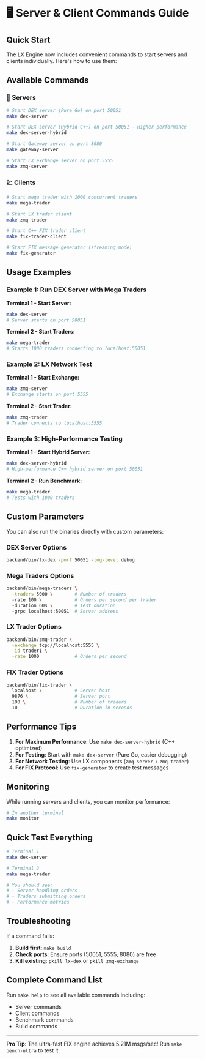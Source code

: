 # 🖥️ Server & Client Commands Guide

## Quick Start

The LX Engine now includes convenient commands to start servers and clients individually. Here's how to use them:

## Available Commands

### 🚀 Servers

```bash
# Start DEX server (Pure Go) on port 50051
make dex-server

# Start DEX server (Hybrid C++) on port 50051 - Higher performance
make dex-server-hybrid  

# Start Gateway server on port 8080
make gateway-server

# Start LX exchange server on port 5555
make zmq-server
```

### 💹 Clients

```bash
# Start mega trader with 1000 concurrent traders
make mega-trader

# Start LX trader client
make zmq-trader

# Start C++ FIX trader client
make fix-trader-client

# Start FIX message generator (streaming mode)
make fix-generator
```

## Usage Examples

### Example 1: Run DEX Server with Mega Traders

**Terminal 1 - Start Server:**
```bash
make dex-server
# Server starts on port 50051
```

**Terminal 2 - Start Traders:**
```bash
make mega-trader
# Starts 1000 traders connecting to localhost:50051
```

### Example 2: LX Network Test

**Terminal 1 - Start Exchange:**
```bash
make zmq-server
# Exchange starts on port 5555
```

**Terminal 2 - Start Trader:**
```bash
make zmq-trader
# Trader connects to localhost:5555
```

### Example 3: High-Performance Testing

**Terminal 1 - Start Hybrid Server:**
```bash
make dex-server-hybrid
# High-performance C++ hybrid server on port 50051
```

**Terminal 2 - Run Benchmark:**
```bash
make mega-trader
# Tests with 1000 traders
```

## Custom Parameters

You can also run the binaries directly with custom parameters:

### DEX Server Options
```bash
backend/bin/lx-dex -port 50051 -log-level debug
```

### Mega Traders Options
```bash
backend/bin/mega-traders \
  -traders 5000 \        # Number of traders
  -rate 100 \            # Orders per second per trader
  -duration 60s \        # Test duration
  -grpc localhost:50051  # Server address
```

### LX Trader Options
```bash
backend/bin/zmq-trader \
  -exchange tcp://localhost:5555 \
  -id trader1 \
  -rate 1000             # Orders per second
```

### FIX Trader Options
```bash
backend/bin/fix-trader \
  localhost \            # Server host
  9876 \                 # Server port
  100 \                  # Number of traders
  10                     # Duration in seconds
```

## Performance Tips

1. **For Maximum Performance**: Use `make dex-server-hybrid` (C++ optimized)
2. **For Testing**: Start with `make dex-server` (Pure Go, easier debugging)
3. **For Network Testing**: Use LX components (`zmq-server` + `zmq-trader`)
4. **For FIX Protocol**: Use `fix-generator` to create test messages

## Monitoring

While running servers and clients, you can monitor performance:

```bash
# In another terminal
make monitor
```

## Quick Test Everything

```bash
# Terminal 1
make dex-server

# Terminal 2
make mega-trader

# You should see:
# - Server handling orders
# - Traders submitting orders
# - Performance metrics
```

## Troubleshooting

If a command fails:

1. **Build first**: `make build`
2. **Check ports**: Ensure ports (50051, 5555, 8080) are free
3. **Kill existing**: `pkill lx-dex` or `pkill zmq-exchange`

## Complete Command List

Run `make help` to see all available commands including:
- Server commands
- Client commands  
- Benchmark commands
- Build commands

---

**Pro Tip**: The ultra-fast FIX engine achieves 5.21M msgs/sec! Run `make bench-ultra` to test it.
